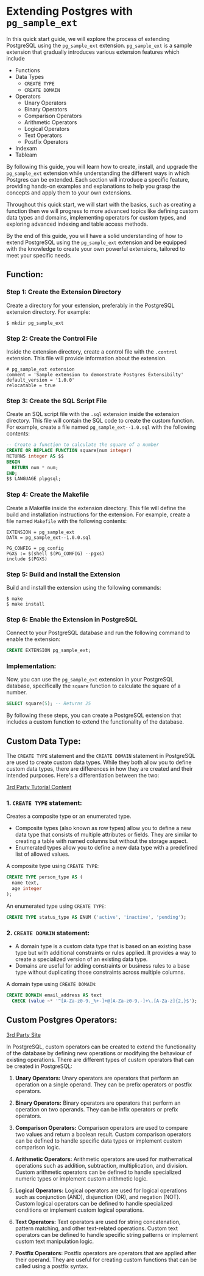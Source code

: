 # Extending Postgres with `pg_sample_ext`

In this quick start guide, we will explore the process of extending PostgreSQL using the `pg_sample_ext` extension. `pg_sample_ext` is a sample extension that gradually introduces various extension features which include
- Functions
- Data Types
  - `CREATE TYPE`
  - `CREATE DOMAIN`
- Operators
  - Unary Operators
  - Binary Operators
  - Comparison Operators
  - Arithmetic Operators
  - Logical Operators
  - Text Operators
  - Postfix Operators
- Indexam
- Tableam

By following this guide, you will learn how to create, install, and upgrade the `pg_sample_ext` extension while understanding the different ways in which Postgres can be extended. Each section will introduce a specific feature, providing hands-on examples and explanations to help you grasp the concepts and apply them to your own extensions.

Throughout this quick start, we will start with the basics, such as creating a function then we will progress to more advanced topics like defining custom data types and domains, implementing operators for custom types, and exploring advanced indexing and table access methods.

By the end of this guide, you will have a solid understanding of how to extend PostgreSQL using the `pg_sample_ext` extension and be equipped with the knowledge to create your own powerful extensions, tailored to meet your specific needs.

## Function: 

### Step 1: Create the Extension Directory
Create a directory for your extension, preferably in the PostgreSQL extension directory. For example:
```
$ mkdir pg_sample_ext
```

### Step 2: Create the Control File
Inside the extension directory, create a control file with the `.control` extension. This file will provide information about the extension.

```
# pg_sample_ext extension
comment = 'Sample extension to demonstrate Postgres Extensibilty'
default_version = '1.0.0'
relocatable = true
```

### Step 3: Create the SQL Script File
Create an SQL script file with the `.sql` extension inside the extension directory. This file will contain the SQL code to create the custom function. For example, create a file named `pg_sample_ext--1.0.sql` with the following contents:

```sql
-- Create a function to calculate the square of a number
CREATE OR REPLACE FUNCTION square(num integer)
RETURNS integer AS $$
BEGIN
  RETURN num * num;
END;
$$ LANGUAGE plpgsql;
```

### Step 4: Create the Makefile
Create a Makefile inside the extension directory. This file will define the build and installation instructions for the extension. For example, create a file named `Makefile` with the following contents:

```
EXTENSION = pg_sample_ext
DATA = pg_sample_ext--1.0.0.sql

PG_CONFIG = pg_config
PGXS := $(shell $(PG_CONFIG) --pgxs)
include $(PGXS)
```

### Step 5: Build and Install the Extension
Build and install the extension using the following commands:

```
$ make
$ make install
```

### Step 6: Enable the Extension in PostgreSQL
Connect to your PostgreSQL database and run the following command to enable the extension:
```sql
CREATE EXTENSION pg_sample_ext;
```

### Implementation:
Now, you can use the `pg_sample_ext` extension in your PostgreSQL database, specifically the `square` function to calculate the square of a number.
```sql
SELECT square(5); -- Returns 25
```

By following these steps, you can create a PostgreSQL extension that includes a custom function to extend the functionality of the database.

## Custom Data Type: 
The `CREATE TYPE` statement and the `CREATE DOMAIN` statement in PostgreSQL are used to create custom data types. While they both allow you to define custom data types, there are differences in how they are created and their intended purposes. Here's a differentiation between the two:

[3rd Party Tutorial Content](https://www.postgresqltutorial.com/postgresql-tutorial/postgresql-user-defined-data-types/)

### 1. `CREATE TYPE` statement:
Creates a composite type or an enumerated type.
- Composite types (also known as row types) allow you to define a new data type that consists of multiple attributes or fields. They are similar to creating a table with named columns but without the storage aspect.
- Enumerated types allow you to define a new data type with a predefined list of allowed values.

A composite type using `CREATE TYPE`:
```sql
CREATE TYPE person_type AS (
  name text,
  age integer
);
```

An enumerated type using `CREATE TYPE`:
```sql
CREATE TYPE status_type AS ENUM ('active', 'inactive', 'pending');
```

### 2. `CREATE DOMAIN` statement:
- A domain type is a custom data type that is based on an existing base type but with additional constraints or rules applied. It provides a way to create a specialized version of an existing data type.
- Domains are useful for adding constraints or business rules to a base type without duplicating those constraints across multiple columns.

A domain type using `CREATE DOMAIN`:
```sql
CREATE DOMAIN email_address AS text
  CHECK (value ~* '^[A-Za-z0-9._%+-]+@[A-Za-z0-9.-]+\.[A-Za-z]{2,}$');
```

## Custom Postgres Operators:
[3rd Party Site](https://www.linuxtopia.org/online_books/database_guides/Practical_PostgreSQL_database/PostgreSQL_x15284_002.htm)

In PostgreSQL, custom operators can be created to extend the functionality of the database by defining new operations or modifying the behaviour of existing operations. There are different types of custom operators that can be created in PostgreSQL:

1. **Unary Operators:**
   Unary operators are operators that perform an operation on a single operand. They can be prefix operators or postfix operators.

2. **Binary Operators:**
   Binary operators are operators that perform an operation on two operands. They can be infix operators or prefix operators.

3. **Comparison Operators:**
   Comparison operators are used to compare two values and return a boolean result. Custom comparison operators can be defined to handle specific data types or implement custom comparison logic.

4. **Arithmetic Operators:**
   Arithmetic operators are used for mathematical operations such as addition, subtraction, multiplication, and division. Custom arithmetic operators can be defined to handle specialized numeric types or implement custom arithmetic logic.

5. **Logical Operators:**
   Logical operators are used for logical operations such as conjunction (AND), disjunction (OR), and negation (NOT). Custom logical operators can be defined to handle specialized conditions or implement custom logical operations.

6. **Text Operators:**
   Text operators are used for string concatenation, pattern matching, and other text-related operations. Custom text operators can be defined to handle specific string patterns or implement custom text manipulation logic.

7. **Postfix Operators:**
   Postfix operators are operators that are applied after their operand. They are useful for creating custom functions that can be called using a postfix syntax.
